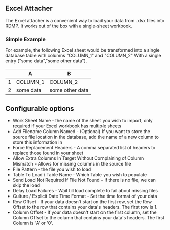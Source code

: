 ## Excel Attacher
The Excel attacher is a convenient way to load your data from .xlsx files into RDMP.
It works out of the box with a single-sheet workbook.

### Simple Example
For example, the following Excel sheet would be transformed into a single database table with columns "COLUMN_1" and "COLUMN_2"
With a single entry ("some data","some other data").

|   | A         | B               |
|---|-----------|-----------------|
| 1 | COLUMN_1  | COLUMN_2        |
| 2 | some data | some other data |


## Configurable options
* Work Sheet Name - the name of the sheet you wish to import, only required if your Excel workbook has multiple sheets
* Add Filename Column Named - (Optional) If you want to store the source file location in the database, add the name of a new column to store this information in
* Force Replacement Headers - A comma separated list of headers to replace those found in your sheet
* Allow Extra Columns In Target Without Complaining of Column Mismatch - Allows for missing columns in the source file
* File Pattern - the file you wish to load
* Table To Load / Table Name - Which Table you wish to populate
* Send Load Not Required If File Not Found - If there is no file, we can skip the load
* Delay Load Failures - Wait till load complete to fail about missing files
* Culture / Explicit Date Time Format - Set the time format  of your data
* Row Offset - If your data doesn't start on the first row, set the Row Offset to the row that contains your data's headers. The first row is 1.
* Column Offset - If your data doesn't start on the first column, set the Column Offset to the column that contains your data's headers. The first Column is 'A' or '0'.


